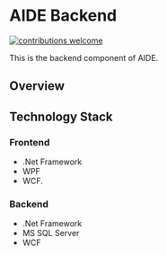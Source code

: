 # AIDE Backend
[![contributions welcome](https://img.shields.io/badge/contributions-welcome-brightgreen.svg?style=flat)](https://github.com/dwyl/esta/issues)

This is the backend component of AIDE.

## Overview

## Technology Stack

### Frontend
- .Net Framework
- WPF
- WCF.

### Backend
- .Net Framework
- MS SQL Server
- WCF
